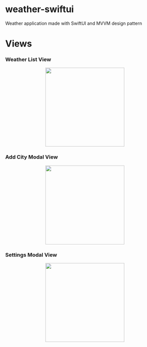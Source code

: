 # weather-swiftui

Weather application made with SwiftUI and MVVM design pattern

# Views

### Weather List View

<div>
	<p align= 'center'>
		<img src="https://github.com/marianobattaglia/weather-swiftui/assets/94753551/918be039-f02a-45e0-a689-d0dbc424dbc1" width="250">
	</p>
</div>

### Add City Modal View

<div>
	<p align= 'center'>
		<img src="https://github.com/marianobattaglia/weather-swiftui/assets/94753551/a3eab6ea-c0b2-411f-917f-936f453c16c9" width="250">
	</p>
</div>

### Settings Modal View

<div>
	<p align= 'center'>
		<img src="https://github.com/marianobattaglia/weather-swiftui/assets/94753551/ecbf2e72-0c09-42b3-afe4-32e2e5448891" width="250">
	</p>
</div>
